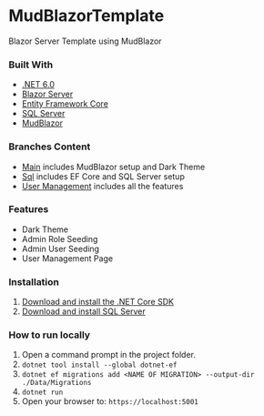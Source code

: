 # MudBlazorTemplate
Blazor Server Template using MudBlazor

### Built With
- [.NET 6.0](https://dotnet.microsoft.com/en-us/download/dotnet/6.0)
- [Blazor Server](https://learn.microsoft.com/en-us/aspnet/core/blazor/?view=aspnetcore-6.0#blazor-server)
- [Entity Framework Core](https://learn.microsoft.com/en-us/ef/core)
- [SQL Server](https://www.microsoft.com/en-us/sql-server/sql-server-downloads)
- [MudBlazor](https://mudblazor.com)

### Branches Content

- [Main](https://github.com/TheDayIsMyEnemy/MudBlazorTemplate/tree/main) includes MudBlazor setup and Dark Theme
- [Sql](https://github.com/TheDayIsMyEnemy/MudBlazorTemplate/tree/sql) includes EF Core and SQL Server setup
- [User Management](https://github.com/TheDayIsMyEnemy/MudBlazorTemplate/tree/user-management) includes all the features

### Features

- Dark Theme
- Admin Role Seeding
- Admin User Seeding
- User Management Page

### Installation

1. [Download and install the .NET Core SDK](https://dotnet.microsoft.com/download)
2. [Download and install SQL Server](https://go.microsoft.com/fwlink/p/?linkid=866662)

### How to run locally

1. Open a command prompt in the project folder.
2. `dotnet tool install --global dotnet-ef`
3. `dotnet ef migrations add <NAME OF MIGRATION> --output-dir ./Data/Migrations`
4. `dotnet run`
5. Open your browser to: `https://localhost:5001`
